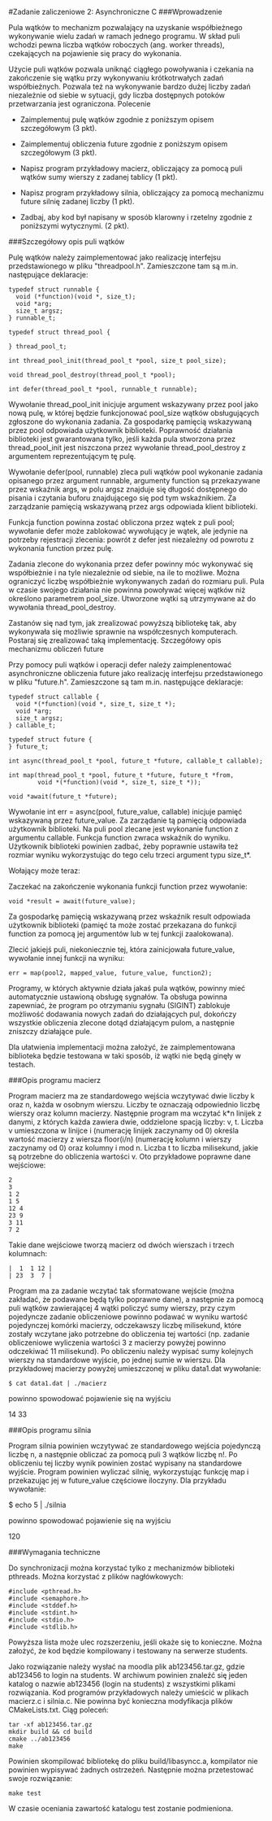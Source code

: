 #Zadanie zaliczeniowe 2: Asynchroniczne C
###Wprowadzenie

Pula wątków to mechanizm pozwalający na uzyskanie współbieżnego wykonywanie wielu zadań w ramach jednego programu. W skład puli wchodzi pewna liczba wątków roboczych (ang. worker threads), czekających na pojawienie się pracy do wykonania.

Użycie puli wątków pozwala uniknąć ciągłego powoływania i czekania na zakończenie się wątku przy wykonywaniu krótkotrwałych zadań współbieżnych. Pozwala też na wykonywanie bardzo dużej liczby zadań niezależnie od siebie w sytuacji, gdy liczba dostępnych potoków przetwarzania jest ograniczona.
Polecenie

* Zaimplementuj pulę wątków zgodnie z poniższym opisem szczegółowym (3 pkt).

* Zaimplementuj obliczenia future zgodnie z poniższym opisem szczegółowym (3 pkt).

* Napisz program przykładowy macierz, obliczający za pomocą puli wątków sumy wierszy z zadanej tablicy (1 pkt).

* Napisz program przykładowy silnia, obliczający za pomocą mechanizmu future silnię zadanej liczby (1 pkt).

* Zadbaj, aby kod był napisany w sposób klarowny i rzetelny zgodnie z poniższymi wytycznymi. (2 pkt).

###Szczegółowy opis puli wątków

Pulę wątków należy zaimplementować jako realizację interfejsu przedstawionego w pliku "threadpool.h". Zamieszczone tam są m.in. następujące deklaracje:

````
typedef struct runnable {
  void (*function)(void *, size_t);
  void *arg;
  size_t argsz;
} runnable_t;

typedef struct thread_pool {

} thread_pool_t;

int thread_pool_init(thread_pool_t *pool, size_t pool_size);

void thread_pool_destroy(thread_pool_t *pool);

int defer(thread_pool_t *pool, runnable_t runnable);
````

Wywołanie thread_pool_init inicjuje argument wskazywany przez pool jako nową pulę, w której będzie funkcjonować pool_size wątków obsługujących zgłoszone do wykonania zadania. Za gospodarkę pamięcią wskazywaną przez pool odpowiada użytkownik biblioteki. Poprawność działania biblioteki jest gwarantowana tylko, jeśli każda pula stworzona przez thread_pool_init jest niszczona przez wywołanie thread_pool_destroy z argumentem reprezentującym tę pulę.

Wywołanie defer(pool, runnable) zleca puli wątków pool wykonanie zadania opisanego przez argument runnable, argumenty function są przekazywane przez wskaźnik args, w polu argsz znajduje się długość dostępnego do pisania i czytania buforu znajdującego się pod tym wskaźnikiem. Za zarządzanie pamięcią wskazywaną przez args odpowiada klient biblioteki.

Funkcja function powinna zostać obliczona przez wątek z puli pool; wywołanie defer może zablokować wywołujący je wątek, ale jedynie na potrzeby rejestracji zlecenia: powrót z defer jest niezależny od powrotu z wykonania function przez pulę.

Zadania zlecone do wykonania przez defer powinny móc wykonywać się współbieżnie i na tyle niezależnie od siebie, na ile to możliwe. Można ograniczyć liczbę współbieżnie wykonywanych zadań do rozmiaru puli. Pula w czasie swojego działania nie powinna powoływać więcej wątków niż określono parametrem pool_size. Utworzone wątki są utrzymywane aż do wywołania thread_pool_destroy.

Zastanów się nad tym, jak zrealizować powyższą bibliotekę tak, aby wykonywała się możliwie sprawnie na współczesnych komputerach. Postaraj się zrealizować taką implementację.
Szczegółowy opis mechanizmu obliczeń future

Przy pomocy puli wątków i operacji defer należy zaimplenentować asynchroniczne obliczenia future jako realizację interfejsu przedstawionego w pliku "future.h". Zamieszczone są tam m.in. następujące deklaracje:

````
typedef struct callable {
  void *(*function)(void *, size_t, size_t *);
  void *arg;
  size_t argsz;
} callable_t;

typedef struct future {
} future_t;

int async(thread_pool_t *pool, future_t *future, callable_t callable);

int map(thread_pool_t *pool, future_t *future, future_t *from,
        void *(*function)(void *, size_t, size_t *));

void *await(future_t *future);
````
Wywołanie int err = async(pool, future_value, callable) inicjuje pamięć wskazywaną przez future_value. Za zarządanie tą pamięcią odpowiada użytkownik biblioteki. Na puli pool zlecane jest wykonanie function z argumentu callable. Funkcja function zwraca wskaźnik do wyniku. Użytkownik biblioteki powinien zadbać, żeby poprawnie ustawiła też rozmiar wyniku wykorzystując do tego celu trzeci argument typu size_t*.

Wołający może teraz:

Zaczekać na zakończenie wykonania funkcji function przez wywołanie:

````
void *result = await(future_value);
````

Za gospodarkę pamięcią wskazywaną przez wskaźnik result odpowiada użytkownik biblioteki (pamięć ta może zostać przekazana do funkcji function za pomocą jej argumentów lub w tej funkcji zaalokowana).

Zlecić jakiejś puli, niekoniecznie tej, która zainicjowała future_value, wywołanie innej funkcji na wyniku:

````
err = map(pool2, mapped_value, future_value, function2);
````

Programy, w których aktywnie działa jakaś pula wątków, powinny mieć automatycznie ustawioną obsługę sygnałów. Ta obsługa powinna zapewniać, że program po otrzymaniu sygnału (SIGINT) zablokuje możliwość dodawania nowych zadań do działających pul, dokończy wszystkie obliczenia zlecone dotąd działającym pulom, a następnie zniszczy działające pule.

Dla ułatwienia implementacji można założyć, że zaimplementowana biblioteka będzie testowana w taki sposób, iż wątki nie będą ginęły w testach.

###Opis programu macierz

Program macierz ma ze standardowego wejścia wczytywać dwie liczby k oraz n, każda w osobnym wierszu. Liczby te oznaczają odpowiednio liczbę wierszy oraz kolumn macierzy. Następnie program ma wczytać k*n linijek z danymi, z których każda zawiera dwie, oddzielone spacją liczby: v, t. Liczba v umieszczona w linijce i (numerację linijek zaczynamy od 0) określa wartość macierzy z wiersza floor(i/n) (numerację kolumn i wierszy zaczynamy od 0) oraz kolumny i mod n. Liczba t to liczba milisekund, jakie są potrzebne do obliczenia wartości v. Oto przykładowe poprawne dane wejściowe:
````
2 
3
1 2
1 5
12 4
23 9
3 11
7 2
````
Takie dane wejściowe tworzą macierz od dwóch wierszach i trzech kolumnach:

````
|  1  1 12 |
| 23  3  7 |
````
Program ma za zadanie wczytać tak sformatowane wejście (można zakładać, że podawane będą tylko poprawne dane), a następnie za pomocą puli wątków zawierającej 4 wątki policzyć sumy wierszy, przy czym pojedyncze zadanie obliczeniowe powinno podawać w wyniku wartość pojedynczej komórki macierzy, odczekawszy liczbę milisekund, które zostały wczytane jako potrzebne do obliczenia tej wartości (np. zadanie obliczeniowe wyliczenia wartości 3 z macierzy powyżej powinno odczekiwać 11 milisekund). Po obliczeniu należy wypisać sumy kolejnych wierszy na standardowe wyjście, po jednej sumie w wierszu. Dla przykładowej macierzy powyżej umieszczonej w pliku data1.dat wywołanie:

```$ cat data1.dat | ./macierz```

powinno spowodować pojawienie się na wyjściu

14
33

###Opis programu silnia

Program silnia powinien wczytywać ze standardowego wejścia pojedynczą liczbę n, a następnie obliczać za pomocą puli 3 wątków liczbę n!. Po obliczeniu tej liczby wynik powinien zostać wypisany na standardowe wyjście. Program powinien wyliczać silnię, wykorzystując funkcję map i przekazując jej w future_value częściowe iloczyny. Dla przykładu wywołanie:

$ echo 5 | ./silnia

powinno spowodować pojawienie się na wyjściu

120

###Wymagania techniczne

Do synchronizacji można korzystać tylko z mechanizmów biblioteki pthreads. Można korzystać z plików nagłówkowych:
````
#include <pthread.h>
#include <semaphore.h>
#include <stddef.h>
#include <stdint.h>
#include <stdio.h>
#include <stdlib.h>
````
Powyższa lista może ulec rozszerzeniu, jeśli okaże się to konieczne. Można założyć, że kod będzie kompilowany i testowany na serwerze students.

Jako rozwiązanie należy wysłać na moodla plik ab123456.tar.gz, gdzie ab123456 to login na students. W archiwum powinien znaleźć się jeden katalog o nazwie ab123456 (login na students) z wszystkimi plikami rozwiązania. Kod programów przykładowych należy umieścić w plikach macierz.c i silnia.c. Nie powinna być konieczna modyfikacja plików CMakeLists.txt. Ciąg poleceń:

````
tar -xf ab123456.tar.gz
mkdir build && cd build
cmake ../ab123456
make
````

Powinien skompilować bibliotekę do pliku build/libasyncc.a, kompilator nie powinien wypisywać żadnych ostrzeżeń. Następnie można przetestować swoje rozwiązanie:

`make test`

W czasie oceniania zawartość katalogu test zostanie podmieniona.
